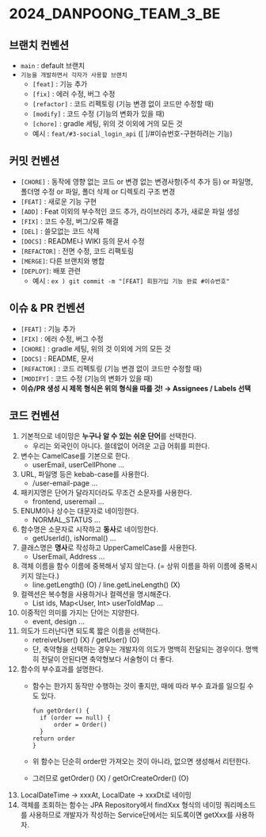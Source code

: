 # 2024_DANPOONG_TEAM_3_BE

## **브랜치 컨벤션**

- `main` : default 브랜치
- `기능을 개발하면서 각자가 사용할 브랜치`
    - `[feat]` : 기능 추가
    - `[fix]` : 에러 수정, 버그 수정
    - `[refactor]` : 코드 리펙토링 (기능 변경 없이 코드만 수정할 때)
    - `[modify]` : 코드 수정 (기능의 변화가 있을 때)
    - `[chore]` : gradle 세팅, 위의 것 이외에 거의 모든 것
    - 예시 : `feat/#3-social_login_api` ([ ]/#이슈번호-구현하려는 기능)

## **커밋 컨벤션**

- `[CHORE]` : 동작에 영향 없는 코드 or 변경 없는 변경사항(주석 추가 등) or 파일명, 폴더명 수정 or 파일, 폴더 삭제 or 디렉토리 구조 변경
- `[FEAT]` : 새로운 기능 구현
- `[ADD]` : Feat 이외의 부수적인 코드 추가, 라이브러리 추가, 새로운 파일 생성
- `[FIX]` : 코드 수정, 버그/오류 해결
- `[DEL]` : 쓸모없는 코드 삭제
- `[DOCS]` : README나 WIKI 등의 문서 수정
- `[REFACTOR]` : 전면 수정, 코드 리팩토링
- `[MERGE]`: 다른 브랜치와 병합
- `[DEPLOY]`: 배포 관련
    - 예시 : `ex ) git commit -m "[FEAT] 회원가입 기능 완료 #이슈번호"`

## **이슈 & PR 컨벤션**

- `[FEAT]` : 기능 추가
- `[FIX]` : 에러 수정, 버그 수정
- `[CHORE]` : gradle 세팅, 위의 것 이외에 거의 모든 것
- `[DOCS]` : README, 문서
- `[REFACTOR]` : 코드 리펙토링 (기능 변경 없이 코드만 수정할 때)
- `[MODIFY]` : 코드 수정 (기능의 변화가 있을 때)
- **이슈/PR 생성 시 제목 형식은 위의 형식을 따를 것! → Assignees / Labels 선택**

## **코드 컨벤션**

1. 기본적으로 네이밍은 **누구나 알 수 있는 쉬운 단어**를 선택한다.
    - 우리는 외국인이 아니다. 쓸데없이 어려운 고급 어휘를 피한다.
2. 변수는 CamelCase를 기본으로 한다.
    - userEmail, userCellPhone ...
3. URL, 파일명 등은 kebab-case를 사용한다.
    - /user-email-page ...
4. 패키지명은 단어가 달라지더라도 무조건 소문자를 사용한다.
    - frontend, useremail ...
5. ENUM이나 상수는 대문자로 네이밍한다.
    - NORMAL_STATUS ...
6. 함수명은 소문자로 시작하고 **동사**로 네이밍한다.
    - getUserId(), isNormal() ...
7. 클래스명은 **명사**로 작성하고 UpperCamelCase를 사용한다.
    - UserEmail, Address ...
8. 객체 이름을 함수 이름에 중복해서 넣지 않는다. (= 상위 이름을 하위 이름에 중복시키지 않는다.)
    - line.getLength() (O) / line.getLineLength() (X)
9. 컬렉션은 복수형을 사용하거나 컬렉션을 명시해준다.
    - List ids, Map<User, Int> userToIdMap ...
10. 이중적인 의미를 가지는 단어는 지양한다.
    - event, design ...
11. 의도가 드러난다면 되도록 짧은 이름을 선택한다.
    - retreiveUser() (X) / getUser() (O)
    - 단, 축약형을 선택하는 경우는 개발자의 의도가 명백히 전달되는 경우이다. 명백히 전달이 안된다면 축약형보다 서술형이 더 좋다.
12. 함수의 부수효과를 설명한다.
    - 함수는 한가지 동작만 수행하는 것이 좋지만, 때에 따라 부수 효과를 일으킬 수도 있다.

        ```
        fun getOrder() {
          if (order == null) {
              order = Order()
          }
        return order
        }
        
        ```

    - 위 함수는 단순히 order만 가져오는 것이 아니라, 없으면 생성해서 리턴한다.
    - 그러므로 getOrder() (X) / getOrCreateOrder() (O)
13. LocalDateTime -> xxxAt, LocalDate -> xxxDt로 네이밍
14. 객체를 조회하는 함수는 JPA Repository에서 findXxx 형식의 네이밍 쿼리메소드를 사용하므로 개발자가 작성하는 Service단에서는 되도록이면 getXxx를 사용하자.